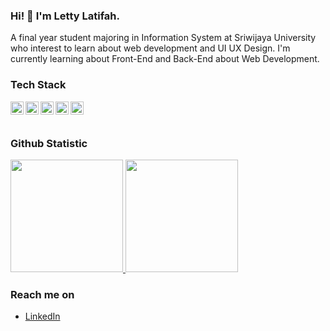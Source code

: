 ### Hi! 👋 I'm Letty Latifah.

A final year student majoring in Information System at Sriwijaya University who interest to learn about web development and UI UX Design. I'm currently learning about Front-End and Back-End about Web Development.  

<!-- - 🔭 I’m currently working 
- 🌱 I’m currently learning 
- 💬 Feel free to ask me about web development or JavaScript
- 📫 How to reach me: 
- ⚡ Fun fact: -->

### Tech Stack
   <a href="https://a/"><img align="left" alt="Next" title="HTML" height="21px" src="https://cdn-icons-png.flaticon.com/512/1051/1051277.png" /></a>
    <a href="https://a/"><img align="left" alt="Next" title="CSS" height="21px" src="https://cdn1.iconfinder.com/data/icons/logotypes/32/badge-css-3-512.png" /></a>
  <a href="#"><img align="left" alt="JavaScript" title="JavaScript" width="21px" src="https://upload.wikimedia.org/wikipedia/commons/9/99/Unofficial_JavaScript_logo_2.svg" /></a>
  <a href="https://nodejs.org/"><img align="left" alt="NodeJS" title="NodeJS" width="21px" src="https://seeklogo.com/images/N/nodejs-logo-FBE122E377-seeklogo.com.png" /></a>
  <a href="https://expressjs.com/"><img align="left" alt="Next" title="Express JS" height="21px" src="https://buttercms.com/static/images/tech_banners/ExpressJS.png" /></a>
  <br>
  <br>
  
### Github Statistic
<p align="left">
<a href="https://github.com/lettylatifah">
  <img height="180em" src="https://github-readme-stats-eight-theta.vercel.app/api?username=lettylatifah&show_icons=true&theme=algolia&include_all_commits=true&count_private=true"/>
  <img height="180em" src="https://github-readme-stats-eight-theta.vercel.app/api/top-langs/?username=lettylatifah&layout=compact&langs_count=8&theme=algolia"/>
</a>
</p>

### Reach me on
- <a href="https://linkedin.com/in/lettylatifah/">LinkedIn</a>
